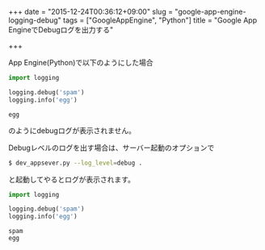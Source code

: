+++
date = "2015-12-24T00:36:12+09:00"
slug = "google-app-engine-logging-debug"
tags = ["GoogleAppEngine", "Python"]
title = "Google App EngineでDebugログを出力する"

+++

App Engine(Python)で以下のようにした場合

```python
import logging

logging.debug('spam')
logging.info('egg')
```

```
egg
```

のようにdebugログが表示されません。

<!--more-->

Debugレベルのログを出す場合は、サーバー起動のオプションで

```sh
$ dev_appsever.py --log_level=debug .
```

と起動してやるとログが表示されます。

```python
import logging

logging.debug('spam')
logging.info('egg')
```

```
spam
egg
```
